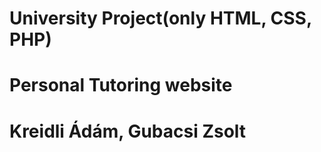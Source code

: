 # University Project(only HTML, CSS, PHP)
# Personal Tutoring website
# Kreidli Ádám, Gubacsi Zsolt
